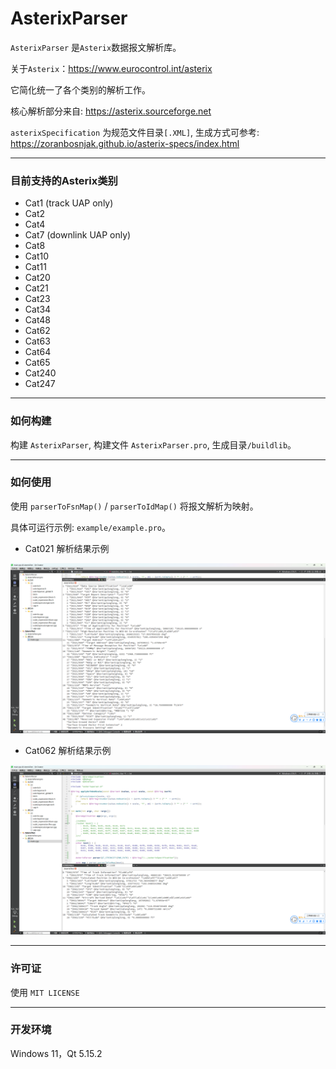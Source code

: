 # AsterixParser

  `AsterixParser` 是`Asterix`数据报文解析库。

  关于`Asterix`：<https://www.eurocontrol.int/asterix>

  它简化统一了各个类别的解析工作。

  核心解析部分来自: <https://asterix.sourceforge.net>

  `asterixSpecification` 为规范文件目录`[.XML]`, 生成方式可参考: https://zoranbosnjak.github.io/asterix-specs/index.html

---

### 目前支持的Asterix类别

  - Cat1 (track UAP only)
  - Cat2
  - Cat4
  - Cat7 (downlink UAP only)
  - Cat8
  - Cat10
  - Cat11
  - Cat20
  - Cat21
  - Cat23
  - Cat34
  - Cat48
  - Cat62
  - Cat63
  - Cat64
  - Cat65
  - Cat240
  - Cat247

---

### 如何构建

  构建 `AsterixParser`, 构建文件 `AsterixParser.pro`, 生成目录`/buildlib`。

---

### 如何使用

  使用 `parserToFsnMap()` / `parserToIdMap()` 将报文解析为映射。

  具体可运行示例: `example/example.pro`。

 - Cat021 解析结果示例

  <div align=center><img src="./example/cat021.png"/></div>

 - Cat062 解析结果示例

  <div align=center><img src="./example/cat062.png"/></div>

---

### 许可证

  使用 `MIT LICENSE`

---

### 开发环境

  Windows 11，Qt 5.15.2
